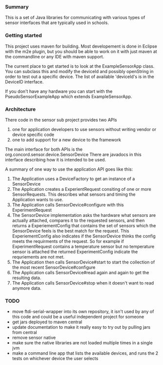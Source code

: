 ### Summary

This is a set of Java libraries for communicating with various types of sensor interfaces that
are typically used in schools.

### Getting started

This project uses maven for building. Most developement is done in Eclipse with the m2e plugin,
but you should be able to work on it with just maven at the commandline or any IDE with maven support.

The current place to get started is to look at the ExampleSensorApp class. You can subclass this
and modify the deviceId and possibly openString in order to test out a specific device.
The list of available 'deviceId's is in the DeviceID interface.

If you don't have any hardware you can start with the PseudoSensorExampleApp which extends ExampleSensorApp.

### Architecture

There code in the sensor sub project provides two APIs

1. one for application developers to use sensors without writing vendor or device specific code
2. one to add support for a new device to the framework

The main interface for both APIs is the org.concord.sensor.device.SensorDevice
There are javadocs in this interface describing how it is intended to be used.

A summary of one way to use the application API goes like this:

1. The Application uses a DeviceFactory to get an instance of a SensorDevice
2. The Application creates a ExperientRequest consiting of one or more SensorRequests.
   This describes what sensors and timing the Application wants to use.
3. The Application calls SensorDevice#configure with this ExperimentRequest
4. The SensorDevice implementation asks the hardware what sensors are actually attached,
   compares it to the requested sensors, and then returns a ExperiementConfig that contains
   the set of sensors which the SensorDevice feels is the best match for the request.
   This ExperiementConfig also indicates if the SensorDevice thinks the config meets the
   requirments of the request. So for example if ExperimentRequest contains a temperature
   sensor but no temperature sensor is attached the returned ExperimentConfig indicate
   the requriements are not met.
5. The Application then calls SensorDevice#start to start the collection of the most recent
   SensorDevice#configure
6. The Application calls SensorDevice#read again and again to get the resulting data.
7. The Application calls SensorDevice#stop when it doesn't want to read anymore data.


### TODO

- move ftdi-serial-wrapper into its own repository, it isn't used by any of this code and could be a useful independent project for someone
- get jars deployed to maven central
- update documentation to make it really easy to try out by pulling jars from central
- remove sensor native
- make sure the native libraries are not loaded multiple times in a single jvm
- make a command line app that lists the available devices, and runs the 2 tests on whichever device the user selects

